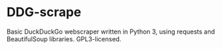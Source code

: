 DDG-scrape
==========

Basic DuckDuckGo webscraper written in Python 3, using requests and BeautifulSoup libraries.
GPL3-licensed.
